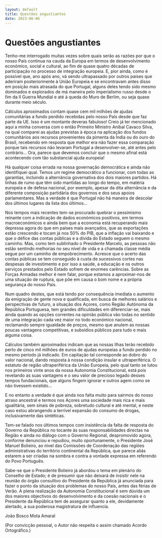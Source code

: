 ```yaml
---
layout: default
title: Questões angustiantes
date: 2023-06-06
---
```

# Questões angustiantes

Tenho-me interrogado muitas vezes sobre quais serão as razões por que o nosso País continua na cauda da Europa em termos de desenvolvimento económico, social e cultural, ao fim de quase quatro décadas de participação no processo de integração europeia. E, pior ainda, como é possível que, ano após ano, vá sendo ultrapassado por outros países que aderiram posteriormente à União Europeia e se encontravam antes disso em posição mais atrasada do que Portugal, alguns deles tendo sido mesmo dominados e explorados de má maneira pelo imperialismo russo desde o fim da II Guerra Mundial e até à queda do Muro de Berlim, ou seja quase durante meio século.

Cálculos aproximados contam quase cem mil milhões de ajudas comunitárias a fundo perdido recebidas pelo nosso País desde que faz parte da UE. Isso é um montante deveras fabuloso! Creio já ter mencionado aqui a minha conversa com o então Primeiro Ministro Aníbal Cavaco Silva, na qual comparei as ajudas previstas à época na aplicação dos fundos comunitários aos recursos provenientes da pimenta da Índia ou do ouro do Brasil, recebendo em resposta que melhor era não fazer essa comparação porque tais recursos não levaram Portugal a desenvolver-se, até antes pelo contrário... Ora, parece que devemos concluir que o mesmo afinal está acontecendo com tão substancial ajuda europeia!

Há qualquer coisa errada na nossa governação democrática e ainda não identifiquei qual. Temos um regime democrático a funcionar, com todas as garantias, incluindo a alternância governativa dos dois maiores partidos. Há linhas de rumo que têm sido mantidas ao longo do tempo, em matéria europeia e de defesa nacional, por exemplo, apesar da dita alternância e da diferente composição partidária dos governos e dos seus apoios parlamentares. Mas a verdade é que Portugal não há maneira de descolar dos últimos lugares da lista dos últimos...

Nos tempos mais recentes tem-se procurado quebrar o pessimismo reinante com a indicação de dados económicos positivos, em termos macroeconómicos e ainda bem que a economia está recuperando mais depressa agora do que em países mais avançados, que as exportações estão crescendo e tocam já nos 50% do PIB, que a inflação vai baixando e que o défice das contas públicas e a dívida do Estado seguem o mesmo caminho. Mas, como tem sublinhado o Presidente Marcelo, as pessoas não estão sentindo melhorias no seu nível de vida e a chamada classe média segue por um caminho de empobrecimento. Acresce que o acerto das contas públicas se tem conseguido à custa de sucessivos cortes nas despesas de investimento e por isso a saúde, a educação e os outros serviços prestados pelo Estado sofrem de enormes carências. Sobre as Forças Armadas melhor é nem falar, porque estamos a aproximar-nos de uma situação de ruptura, que põe em causa o bom nome e a própria segurança do nosso País.

Num quadro destes, que está tendo por consequência imediata o aumento da emigração de gente nova e qualificada, em busca de melhores salários e perspectivas de futuro, a situação dos Açores, como Região Autónoma da República Portuguesa,  tem grandes dificuldades em diferenciar-se, mais ainda quando as opções correntes na opinião pública vão todas no sentido de uma integração cada vez maior no todo económico nacional, reclamando sempre igualdade de preços, mesmo que anulem as nossas poucas vantagens competitivas, e subsídios públicos para tudo e mais alguma coisa.

Cálculos também aproximados indicam que as nossas  Ilhas terão recebido perto de cinco mil milhões de euros de ajudas europeias a fundo perdido no mesmo período já indicado. Em capitação tal corresponde ao dobro do valor nacional, dando resposta à nossa condição insular e ultraperiférica. O estatuto de região ultraperiférica da União Europeia, pelo qual tanto se  lutou nos primeiros vinte anos da nossa Autonomia Constitucional, está pois revelando as suas vantagens e o seu valor de precioso legado desses tempos fundacionais, que alguns fingem ignorar e outros agem como se não tivessem existido...

E no entanto a verdade é que ainda nos falta muito para sairmos do nosso atraso ancestral e termos nos Açores uma sociedade mais rica e mais igualitária, sem sinais de pobreza, sobretudo cultural e até mental, e neste caso estou abrangendo a terrível expansão do consumo de drogas, inclusivamente das sintéticas.

Tem-se falado nos últimos tempos com insistência da falta de resposta do Governo da República no tocante às suas responsabilidades directas na Região e ainda no diálogo com o Governo Regional, despromovido agora, conforme denunciou e repudiou, muito oportunamente, o Presidente José Manuel Bolieiro, ao nível das Comissões de Coordenação das regiões administrativas do território continental da República, que parece aliás estarem a ser criadas na sombra e contra a vontade expressa em referendo do Povo Português.

Sabe-se que o Presidente Bolieiro já abordou o tema em plenário do Conselho de Estado; é de presumir que não deixará de insistir nele na reunião do órgão consultivo do Presidente da República já anunciada para fazer o ponto da situação dos problemas do nosso País, antes das férias de Verão. A plena realização da Autonomia Constitucional é sem dúvida um dos maiores objectivos do desenvolvimento e da coesão nacionais e o Presidente da República tem de assegurar quanto a ele, devidamente alertado, a sua poderosa magistratura de influencia.


João Bosco Mota Amaral

(Por convicção pessoal, o Autor não respeita o assim chamado Acordo Ortográfico.)